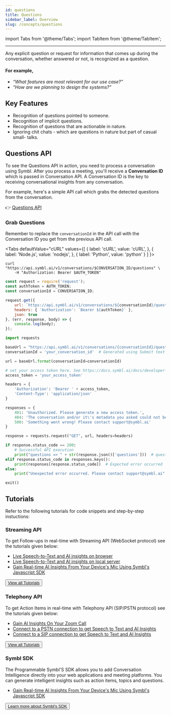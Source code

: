 ```yaml
---
id: questions
title: Questions
sidebar_label: Overview
slug: /concepts/questions
---
```


import Tabs from '@theme/Tabs';
import TabItem from '@theme/TabItem';

---

Any explicit question or request for information that comes up during the conversation, whether answered or not, is recognized as a question.

#### For example,

- *“What features are most relevant for our use case?”*
- *“How are we planning to design the systems?”*

## Key Features 

- Recognition of questions pointed to someone.
- Recognition of implicit questions.
- Recognition of questions that are actionable in nature.
- Ignoring chit chats - which are questions in nature but part of casual small- talks.

## Questions API

To see the Questions API in action, you need to process a conversation using Symbl. After you process a meeting, you'll receive a **Conversation ID** which is passed in Conversation API. A Conversation ID is the key to receiving conversational insights from any conversation. 

For example, here's a simple API call which grabs the detected questions from the conversation.

👉 [Questions API](/docs/conversation-api/questions)

### Grab Questions 

Remember to replace the `conversationId` in the API call with the Conversation ID you get from the previous API call.


<Tabs
  defaultValue="cURL"
  values={[
    { label: 'cURL', value: 'cURL', },
    { label: 'Node.js', value: 'nodejs', },
    { label: 'Python', value: 'python' }
  ]
}>
<TabItem value="cURL">

```shell
curl "https://api.symbl.ai/v1/conversations/$CONVERSATION_ID/questions" \
    -H "Authorization: Bearer $AUTH_TOKEN"
```
</TabItem>

<TabItem value="nodejs">

```js
const request = require('request');
const authToken = AUTH_TOKEN;
const conversationId = CONVERSATION_ID;

request.get({
    url: `https://api.symbl.ai/v1/conversations/${conversationId}/questions`,
    headers: { 'Authorization': `Bearer ${authToken}` },
    json: true
}, (err, response, body) => {
    console.log(body);
});
```

</TabItem>
<TabItem value="python">

```py
import requests

baseUrl = "https://api.symbl.ai/v1/conversations/{conversationId}/questions"
conversationId = 'your_conversation_id'  # Generated using Submit text end point

url = baseUrl.format(conversationId=conversationId)

# set your access token here. See https://docs.symbl.ai/docs/developer-tools/authentication
access_token = 'your_access_token'

headers = {
    'Authorization': 'Bearer ' + access_token,
    'Content-Type': 'application/json'
}

responses = {
    401: 'Unauthorized. Please generate a new access token.',
    404: 'The conversation and/or it\'s metadata you asked could not be found, please check the input provided',
    500: 'Something went wrong! Please contact support@symbl.ai'
}

response = requests.request("GET", url, headers=headers)

if response.status_code == 200:
    # Successful API execution
    print("questions => " + str(response.json()['questions']))  # questions object containing question id, text, type, score, messageIds,entities
elif response.status_code in responses.keys():
    print(responses[response.status_code])  # Expected error occurred
else:
    print("Unexpected error occurred. Please contact support@symbl.ai" + ", Debug Message => " + str(response.text))

exit()
```

</TabItem>
</Tabs>

## Tutorials

Refer to the following tutorials for code snippets and step-by-step instuctions:

### Streaming API

To get Follow-ups in real-time with Streaming API (WebSocket protocol) see the tutorials given below: 

* [Live Speech-to-Text and AI insights on browser](/docs/streamingapi/tutorials/receive-ai-insights-from-your-web-browser)
* [Live Speech-to-Text and AI insights on local server](/docs/javascript-sdk/tutorials/receive-ai-insights-from-your-computer)
* [Gain Real-time AI Insights From Your Device's Mic Using Symbl's Javascript SDK](/docs/javascript-sdk/tutorials/receive-ai-insights-from-your-computer)

<button class="button button1"><a href="/docs/streamingapi/code-snippets/start-and-stop-connection">View all Tutorials</a></button><br/> 


### Telephony API

To get Action Items in real-time with Telephony API (SIP/PSTN protocol) see the tutorials given below: 

* [Gain AI Insights On Your Zoom Call](/docs/telephony/tutorials/connect-to-zoom)
* [Connect to a PSTN connection to get Speech to Text and AI Insights](/docs/telephony/code-snippets/connect-to-pstn)
* [Connect to a SIP connection to get Speech to Text and AI Insights](/docs/telephony/code-snippets/connect-to-sip) 

<button class="button button2"><a href="/docs/telephony/introduction">View all Tutorials</a></button>

### Symbl SDK
 
The Programmable Symbl'S SDK allows you to add Conversation Intelligence directly into your web applications and meeting platforms. You can generate intelligent insights such as action items, topics and questions.

* [Gain Real-time AI Insights From Your Device's Mic Using Symbl's Javascript SDK](/docs/javascript-sdk/tutorials/receive-ai-insights-from-your-computer)

<button class="button button2"><a href="/docs/javascript-sdk/tutorials/receive-ai-insights-from-your-computer">Learn more about Symbl's SDK</a></button>


